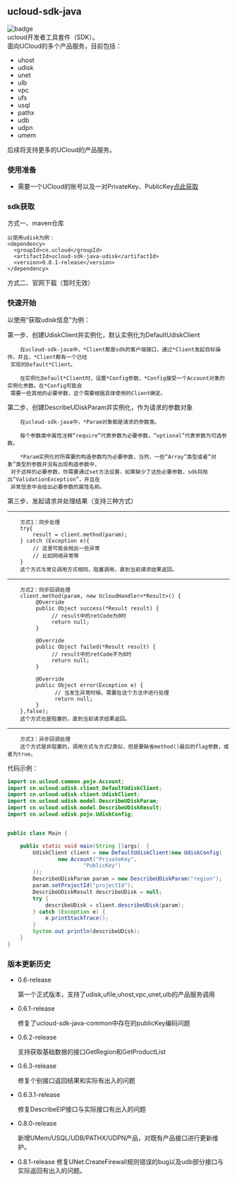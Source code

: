 ## ucloud-sdk-java
![badge](http://9000.sonar-service.prj-sonarqube.svc.a1.gw.ucloudadmin.com/api/project_badges/measure?project=esl-ipdd-ucloud-sdk-java&metric=alert_status) <br/>
ucloud开发者工具套件（SDK）。<br/>
面向UCloud的多个产品服务，目前包括：
- uhost
- udisk
- unet
- ulb
- vpc
- ufs
- usql
- pathx
- udb
- udpn
- umem

后续将支持更多的UCloud的产品服务。

### 使用准备
- 需要一个UCloud的账号以及一对PrivateKey、PublicKey[点此获取](https://console.ucloud.cn/uapi/apikey)
  

### sdk获取
方式一、maven仓库

    以使用udisk为例：
    <dependency>
      <groupId>cn.ucloud</groupId>
      <artifactId>ucloud-sdk-java-udisk</artifactId>
      <version>0.8.1-release</version>
    </dependency>

方式二、官网下载（暂时无效）

### 快速开始
以使用“获取udisk信息”为例：

第一步、创建UdiskClient并实例化，默认实例化为DefaultUdiskClient

        在ucloud-sdk-java中，*Client都是sdk的客户端接口，通过*Client发起目标操作。并且，*Client都有一个已经
     实现的Default*Client。
        
        在实例化Default*Client时，设置*Config参数，*Config接受一个Account对象的实例化参数。在*Config可能会
     需要一些其他的必要参数，这个需要根据具体使用的Client确定。
    
            
第二步、创建DescribeUDiskParam并实例化，作为请求的参数对象
    
        在ucloud-sdk-java中，*Param对象都是请求的参数类。
        
        每个参数类中属性注释“require”代表参数为必要参数，“optional”代表参数为可选参数。
        
        *Param实例化时所需要的构造参数均为必要参数，当然，一些“Array”类型或者“对象”类型的参数并没有出现构造参数中，
     对于这样的必要参数，你需要通过set方法设置，如果缺少了这些必要参数，sdk将抛出“ValidationException”，并且在
     异常信息中会给出必要参数的属性名称。

第三步、发起请求并处理结果（支持三种方式）

----   
        方式1：同步处理
        try{
            result = client.method(param);
        } catch (Exception e){
            // 这里可能会抛出一些异常
            // 比如网络异常等
        }
        这个方式与常见调用方式相同，阻塞调用，直到当前请求结果返回。
----        
        方式2：同步回调处理
        client.method(param, new UcloudHandler<*Result>() {
             @Override
             public Object success(*Result result) {
                  // result中的retCode为0时
                  return null;
             }
                                               
             @Override
             public Object failed(*Result result) {
                  // result中的retCode不为0时
                  return null;
             }
                                               
             @Override
             public Object error(Exception e) {
                   // 当发生异常时候，需要在这个方法中进行处理
                   return null;
             }
        },false);
        这个方式也是阻塞的，直到当前请求结果返回。
----
        方式3：异步回调处理    
        这个方式是非阻塞的，调用方式与方式2类似，但是要缺省method()最后的flag参数，或者为true。
        
代码示例：
```java
import cn.ucloud.common.pojo.Account;
import cn.ucloud.udisk.client.DefaultUdiskClient;
import cn.ucloud.udisk.client.UdiskClient;
import cn.ucloud.udisk.model.DescribeUDiskParam;
import cn.ucloud.udisk.model.DescribeUDiskResult;
import cn.ucloud.udisk.pojo.UdiskConfig;


public class Main {

    public static void main(String []args)  {
        UdiskClient client = new DefaultUdiskClient(new UdiskConfig(
                new Account("PrivateKey",
                        "PublicKey")
        ));
        DescribeUDiskParam param = new DescribeUDiskParam("region");
        param.setProjectId("projectId");
        DescribeUDiskResult describeUDisk = null;
        try {
            describeUDisk = client.describeUDisk(param);
        } catch (Exception e) {
            e.printStackTrace();
        }
        System.out.println(describeUDisk);
    }
}
```


### 版本更新历史
- 0.6-release

    第一个正式版本，支持了udisk,ufile,uhost,vpc,unet,ulb的产品服务调用
- 0.6.1-release

    修复了ucloud-sdk-java-common中存在的publicKey编码问题
- 0.6.2-release

    支持获取基础数据的接口GetRegion和GetProductList
- 0.6.3-release

    修复个别接口返回结果和实际有出入的问题
- 0.6.3.1-release

    修复DescribeEIP接口与实际接口有出入的问题
- 0.8.0-release
    
    新增UMem/USQL/UDB/PATHX/UDPN产品，对既有产品接口进行更新维护。
- 0.8.1-release
    修复UNet.CreateFirewall规则错误的bug以及udb部分接口与实际返回有出入的问题。
    